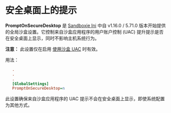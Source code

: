 # 安全桌面上的提示

**PromptOnSecureDesktop** 是 [Sandboxie Ini](SandboxieIni.md) 中自 v1.16.0 / 5.71.0 版本开始提供的全局沙盒设置。它控制来自沙盒应用程序的用户账户控制 (UAC) 提升提示是否在安全桌面上显示，同时不影响主机系统行为。

**注意：** 此设置仅在启用 [使用沙盒 UAC](UseSandboxieUAC.md) 时有效。

用法：

```ini
   .
   .
   .
   [GlobalSettings]
   PromptOnSecureDesktop=n
```

此设置确保来自沙盒应用程序的 UAC 提示不会在安全桌面上显示，即使系统配置为其他方式。


